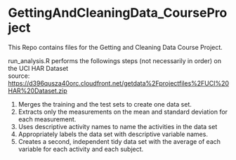 # GettingAndCleaningData_CourseProject

This Repo contains files for the Getting and Cleaning Data Course Project.

run_analysis.R performs the followings steps (not necessarily in order) on the UCI HAR Dataset\
source: https://d396qusza40orc.cloudfront.net/getdata%2Fprojectfiles%2FUCI%20HAR%20Dataset.zip

1. Merges the training and the test sets to create one data set.
2. Extracts only the measurements on the mean and standard deviation for each measurement.
3. Uses descriptive activity names to name the activities in the data set
4. Appropriately labels the data set with descriptive variable names.
5. Creates a second, independent tidy data set with the average of each variable for each activity and each subject.
